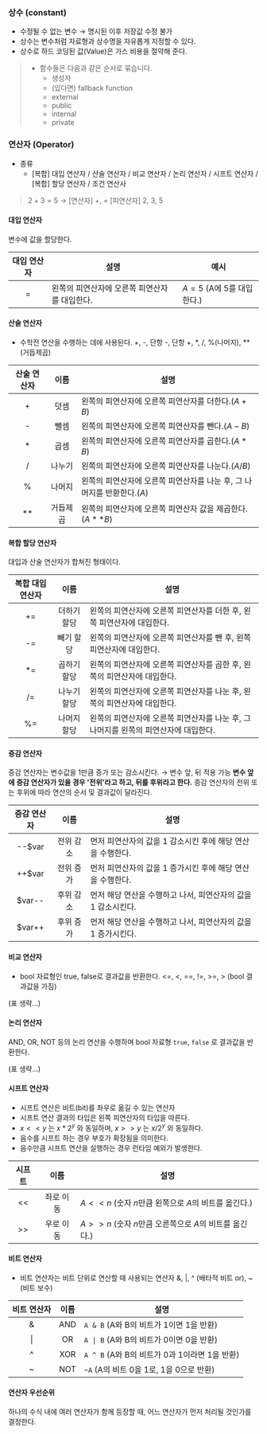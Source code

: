 ### 상수 (constant)

- 수정될 수 없는 변수 → 명시된 이후 저장값 수정 불가
- 상수는 변수처럼 자료형과 상수명을 자유롭게 지정할 수 있다.
- 상수로 하드 코딩된 값(Value)은 가스 비용을 절약해 준다.

> - 함수들은 다음과 같은 순서로 묶습니다.
>   - 생성자
>   - (있다면) fallback function
>   - external
>   - public
>   - internal
>   - private


### 연산자 (Operator)

- 종류
  - [복합] 대입 연산자 / 산술 연산자 / 비교 연산자 / 논리 연산자 / 시프트 연산자 / [복합] 할당 연산자 / 조건 연산사

> $2 + 3 = 5$ → [연산자] +, =  [피연산자] 2, 3, 5

#### 대입 연산자

변수에 값을 할당한다.

| 대입 연산자 | 설명 | 예시 |
| :---: | --- | --- |
| = | 왼쪽의 피연산자에 오른쪽 피연산자를 대입한다. | $A = 5$ (A에 5를 대입한다.) 


#### 산술 연산자

- 수학전 연산을 수행하는 데에 사용된다.
  +, -, 단항 -, 단항 +, *, /, %(나머지), **(거듭제곱)

| 산술 연산자 | 이름 | 설명 |
| :---: | :---: | --- |
| + | 덧셈 | 왼쪽의 피연산자에 오른쪽 피연산자를 더한다.($A + B$) |
| - | 뺄셈 | 왼쪽의 피연산자에 오른쪽 피연산자를 뺀다.($A - B$) |
| * | 곱셈 | 왼쪽의 피연산자에 오른쪽 피연산자를 곱한다.($A * B$) |
| / | 나누기 | 왼쪽의 피연산자에 오른쪽 피연산자를 나눈다.($A / B$) |
| % | 나머지 | 왼쪽의 피연산자에 오른쪽 피연산자를 나눈 후, 그 나머지를 반환한다.($A % B$) |
| ** | 거듭제곱 | 왼쪽의 피연산자에 오른쪽 피연산자 값을 제곱한다.($A ** B$) |


#### 복합 할당 연산자

대입과 산술 연산자가 합쳐진 형태이다.

| 복합 대입 연산자 | 이름 | 설명 |
| :---: | :---: | --- |
| += | 더하기 할당 | 왼쪽의 피연산자에 오른쪽 피연산자를 더한 후, 왼쪽 피연산자에 대입한다. |
| -= | 빼기 할당 | 왼쪽의 피연산자에 오른쪽 피연산자를 뺀 후, 왼쪽 피연산자에 대입한다. |
| *= | 곱하기 할당 | 왼쪽의 피연산자에 오른쪽 피연산자를 곱한 후, 왼쪽의 피연산자에 대입한다. |
| /= | 나누기 할당 | 왼쪽의 피연산자에 오른쪽 피연산자를 나눈 후, 왼쪽의 피연산자에 대입한다. |
| %= | 나머지 할당 | 왼쪽의 피연산자에 오른쪽 피연산자를 나눈 후, 그 나머지를 왼쪽의 피연산자에 대입한다. |

#### 증감 연산자

증감 연산자는 변수값을 1만큼 증가 또는 감소시킨다. → 변수 앞, 뒤 적용 가능 **변수 앞에 증감 연산자가 있을 경우 '전위'라고 하고, 뒤를 후위라고 한다.** 증감 연산자의 전위 또는 후위에 따라 연산의 순서 및 결과값이 달라진다.

| 증감 연산자 | 이름 | 설명 |
| :---: | :---: | --- |
| --$var | 전위 감소 | 먼저 피연산자의 값을 1 감소시킨 후에 해당 연산을 수행한다. |
| ++$var | 전위 증가 | 먼저 피연산자의 값을 1 증가시킨 후에 해당 연산을 수행한다. |
| $var-- | 후위 감소 | 먼저 해당 연산을 수행하고 나서, 피연산자의 값을 1 감소시킨다. |
| $var++ | 후위 증가 | 먼저 해당 연산을 수행하고 나서, 피연산자의 값을 1 증가시킨다. |

#### 비교 연산자

- bool 자료형인 true, false로 결과값을 반환한다.
  <=, <, ==, !=, >=, >
  (bool 결과값을 가짐)

(표 생략...)   

#### 논리 연산자

AND, OR, NOT 등의 논리 연산을 수행하며 bool 자료형 `true`, `false` 로 결과값을 반환한다.

(표 생략...)

#### 시프트 연산자

- 시프트 연산은 비트(bit)를 좌우로 옮길 수 있는 연산자
- 시프트 연산 결과의 타입은 왼쪽 피연산자의 타입을 따른다.
- $x << y$ 는 $x * 2^y$ 와 동일하며, $x >> y$ 는 $x / 2^y$ 와 동일하다.
- 음수를 시프트 하는 경우 부호가 확장됨을 의미한다.
- 음수만큼 시프트 연산을 실행하는 경우 런타임 예외가 발생한다.

| 시프트 | 이름 | 설명 |
| :---: | :---: | --- |
| << | 좌로 이동 | $A << n$ (숫자 $n$만큼 왼쪽으로 $A$의 비트를 옮긴다.) |
| >> | 우로 이동 | $A >> n$ (숫자 $n$만큼 오른쪽으로 $A$의 비트를 옮긴다.) |


#### 비트 연산자
- 비트 연산자는 비트 단위로 연산할 때 사용되는 연산자
  &, |, ^ (배타적 비트 or), ~ (비트 보수)

| 비트 연산자 | 이름 | 설명 |
| :---: | :---: | --- |
| & | AND  | `A & B` (A와 B의 비트가 1이면 1을 반환) |
| \| | OR | `A \| B` (A와 B의 비트가 0이면 0을 반환) |
| ^ | XOR | `A ^ B` (A와 B의 비트가 0과 1이라면 1을 반환) |
| ~ | NOT | `~A` (A의 비트 0을 1로, 1을 0으로 반환) |


#### 연산자 우선순위

하나의 수식 내에 여러 연산자가 함께 등장할 때, 어느 연산자가 먼저 처리될 것인가를 결정한다.